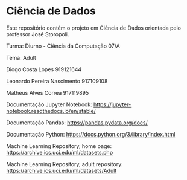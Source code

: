 # Ciência de Dados
Este repositório contém o projeto em Ciência de Dados orientada pelo professor José Storopoli.

Turma:
Diurno - Ciência da Computação 07/A

Tema: Adult

Diogo Costa Lopes 
919121644

Leonardo Pereira Nascimento
917109108

Matheus Alves Correa
917119895

Documentação Jupyter Notebook:
https://jupyter-notebook.readthedocs.io/en/stable/

Documentação Pandas:
https://pandas.pydata.org/docs/

Documentação Python:
https://docs.python.org/3/library/index.html

Machine Learning Repository, home page:
https://archive.ics.uci.edu/ml/datasets.php

Machine Learning Repository, adult repository:
https://archive.ics.uci.edu/ml/datasets/Adult
